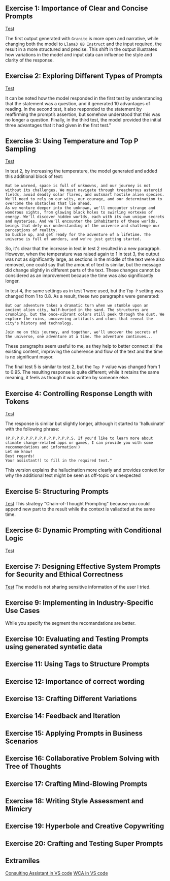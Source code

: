 
## Exercise 1: Importance of Clear and Concise Prompts
[Test](Exercise1.md)

The first output generated with `Granite` is more open and narrative, while changing both the model to `Llama3 8B Instruct` and the input required, the result in a more structured and precise. This shift in the output illustrates how variations in the model and input data can influence the style and clarity of the response.

## Exercise 2: Exploring Different Types of Prompts
[Test](Exercise2.md)

It can be noted how the model responded in the first test by understanding that the statement was a question, and it generated 10 advantages of reading. In the second test, it also responded to the statement by reaffirming the prompt’s assertion, but somehow understood that this was no longer a question. Finally, in the third test, the model provided the initial three advantages that it had given in the first test."

## Exercise 3: Using Temperature and Top P Sampling
[Test](Exercise3.md)

In test 2, by increasing the temperature, the model generated and added this additional block of text:
```
But be warned, space is full of unknowns, and our journey is not without its challenges. We must navigate through treacherous asteroid fields, avoid deadly solar flares, and outsmart hostile alien species. We'll need to rely on our wits, our courage, and our determination to overcome the obstacles that lie ahead.
As we venture deeper into the unknown, we'll encounter strange and wondrous sights, from glowing black holes to swirling vortexes of energy. We'll discover hidden worlds, each with its own unique secrets and mysteries. And we'll encounter the inhabitants of these worlds, beings that defy our understanding of the universe and challenge our perceptions of reality.
So buckle up, and get ready for the adventure of a lifetime. The universe is full of wonders, and we're just getting started.
```

So, it's clear that the increase in text in test 2 resulted in a new paragraph. However, when the temperature was raised again to 1 in test 3, the output was not as significantly large, as sections in the middle of the text were also removed, one could say that the amount of text is similar, but the message did change slightly in different parts of the text. These changes cannot be considered as an improvement because the time was also significantly longer.

In test 4, the same settings as in test 1 were used, but the `Top P` setting was changed from 1 to 0.8. As a result, these two paragraphs were generated:
```
But our adventure takes a dramatic turn when we stumble upon an ancient alien city, half-buried in the sand. The structures are crumbling, but the once-vibrant colors still peek through the dust. We explore the ruins, uncovering artifacts and clues that reveal the city's history and technology.
```
```
Join me on this journey, and together, we'll uncover the secrets of the universe, one adventure at a time. The adventure continues...
```
These paragraphs seem useful to me, as they help to better connect all the existing content, improving the coherence and flow of the text and the time is no significant mayor.

The final test 5 is similar to test 2, but the `Top P` value was changed from 1 to 0.95. The resulting response is quite different; while it retains the same meaning, it feels as though it was written by someone else.

## Exercise 4: Controlling Response Length with Tokens
[Test](Exercise4.md)

The response is similar but slightly longer, although it started to 'hallucinate' with the following phrase:
```
(P.P.P.P.P.P.P.P.P.P.P.P.P.P.S. If you'd like to learn more about climate change-related apps or games, I can provide you with some recommendations and information!)
Let me know!
Best regards!
Your assistant!) to fill in the required text."
```
This version explains the hallucination more clearly and provides context for why the additional text might be seen as off-topic or unexpected

## Exercise 5: Structuring Prompts
[Test](Exercise5.md)
This strategy "Chain-of-Thought Prompting" because you could append new part to the result while the context is valiadted at the same time.


## Exercise 6: Dynamic Prompting with Conditional Logic
[Test](Exercise6.md)


## Exercise 7: Designing Effective System Prompts for Security and Ethical Correctness
[Test](Exercise7.md)
The model is not sharing sensitive information of the user I tried.

## Exercise 9: Implementing in Industry-Specific Use Cases
While you specify the segment the recomandations are better.

## Exercise 10: Evaluating and Testing Prompts using generated syntetic data

## Exercise 11: Using Tags to Structure Prompts

## Exercise 12: Importance of correct wording

## Exercise 13: Crafting Different Variations

## Exercise 14: Feedback and Iteration

## Exercise 15: Applying Prompts in Business Scenarios

## Exercise 16: Collaborative Problem Solving with Tree of Thoughts

## Exercise 17: Crafting Mind-Blowing Prompts

## Exercise 18: Writing Style Assessment and Mimicry

## Exercise 19: Hyperbole and Creative Copywriting

## Exercise 20: Crafting and Testing Super Prompts

## Extramiles
[Consulting Assistant in VS code](Consulting_Assitant.ipynb)
[WCA in VS code](Watson_Content_Assitant.ipynb)